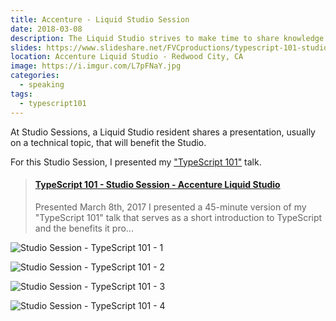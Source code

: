 ```yaml
---
title: Accenture - Liquid Studio Session
date: 2018-03-08
description: The Liquid Studio strives to make time to share knowledge by hosting Studio Sessions.
slides: https://www.slideshare.net/FVCproductions/typescript-101-studio-session-accenture-liquid-studio
location: Accenture Liquid Studio - Redwood City, CA
image: https://i.imgur.com/L7pFNaY.jpg
categories:
  - speaking
tags:
  - typescript101
---
```


At Studio Sessions, a Liquid Studio resident shares a presentation, usually on a technical topic, that will benefit the Studio.

For this Studio Session, I presented my ["TypeScript 101"](/speaking/talks/typescript-101/) talk.

<blockquote class="embedly-card"><h4><a href="https://www.slideshare.net/FVCproductions/typescript-101-studio-session-accenture-liquid-studio">TypeScript 101 - Studio Session - Accenture Liquid Studio</a></h4><p>Presented March 8th, 2017 I presented a 45-minute version of my "TypeScript 101" talk that serves as a short introduction to TypeScript and the benefits it pro...</p></blockquote>
<script async src="//cdn.embedly.com/widgets/platform.js" charset="UTF-8"></script>

![Studio Session - TypeScript 101 - 1](https://i.imgur.com/L7pFNaY.jpg)

![Studio Session - TypeScript 101 - 2](https://i.imgur.com/cWfNoQi.jpg)

![Studio Session - TypeScript 101 - 3](https://i.imgur.com/kE6fY8v.jpg)

![Studio Session - TypeScript 101 - 4](https://i.imgur.com/aLA0jXv.jpg)
